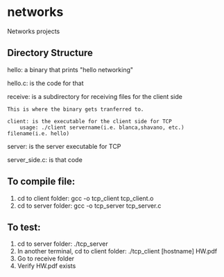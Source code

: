 # networks
Networks projects

Directory Structure
---------------------------------------------------------------------------------------------
hello: a binary that prints "hello networking"

hello.c: is the code for that

receive: is a subdirectory for receiving files for the client side
	
	This is where the binary gets tranferred to.

	client: is the executable for the client side for TCP
		usage: ./client servername(i.e. blanca,shavano, etc.) filename(i.e. hello)
	

server: is the server executable for TCP

server_side.c: is that code

To compile file: 
---------------------------------------------------------------------------------------------
1. cd to client folder: gcc -o tcp_client tcp_client.o
2. cd to server folder: gcc -o tcp_server tcp_server.c

To test:
---------------------------------------------------------------------------------------------
1. cd to server folder: ./tcp_server
2. In another terminal, cd to client folder: ./tcp_client [hostname] HW.pdf
3. Go to receive folder
4. Verify HW.pdf exists

